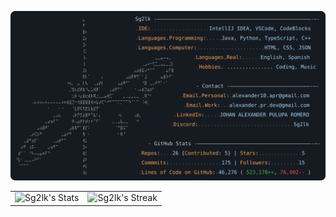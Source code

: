 [![Mi perfil de GitHub](https://raw.githubusercontent.com/Sg2lk/Sg2lk/main/dark_mode.svg)](https://github.com/Sg2lk)

<table cellspacing="0" cellpadding="0" border="0">
  <tr>
    <td style="border: none;">
      <img src="https://github-readme-stats.vercel.app/api?username=Sg2lk&theme=tokyonight&show_icons=true&hide_border=true&count_private=true" alt="Sg2lk's Stats">
    </td>
    <td style="border: none;">
      <img src="https://github-readme-streak-stats.herokuapp.com/?user=Sg2lk&theme=tokyonight&hide_border=true" alt="Sg2lk's Streak">
    </td>
  </tr>
</table>
